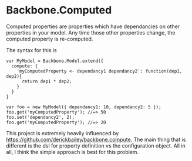 # Backbone.Computed

Computed properties are properties which have dependancies on other properties in your model. Any time those other properties change, the computed property is re-computed.

The syntax for this is

```
var MyModel = Backbone.Model.extend({
  compute: {
    'myComputedProperty <- dependancy1 dependancy2': function(dep1, dep2){
      return dep1 * dep2;
    }
  }
}

var foo = new MyModel({ dependancy1: 10, dependancy2: 5 });
foo.get('myComputedProperty'); //=> 50
foo.set('dependancy2', 2);
foo.get('myComputedProperty'); //=> 20
```

This project is extremely heavily influenced by https://github.com/derickbailey/backbone.compute. The main thing that is different is the dsl for property definition vs the configuration object. All in all, I think the simple approach is best for this problem.

